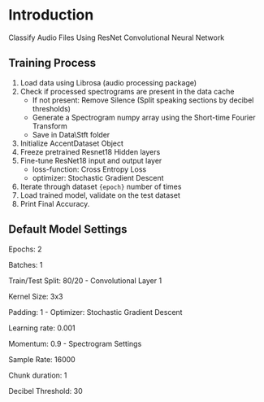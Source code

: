 # Introduction

Classify Audio Files Using ResNet Convolutional Neural Network

## Training Process

1. Load data using Librosa (audio processing package)
2. Check if processed spectrograms are present in the data cache
    - If not present: Remove Silence (Split speaking sections by decibel thresholds)
    - Generate a Spectrogram numpy array using the Short-time Fourier Transform
    - Save in Data\Stft folder
3. Initialize AccentDataset Object
4. Freeze pretrained Resnet18 Hidden layers
5. Fine-tune ResNet18 input and output layer
    - loss-function: Cross Entropy Loss
    - optimizer: Stochastic Gradient Descent
6. Iterate through dataset `{epoch}` number of times
7. Load trained model, validate on the test dataset
8. Print Final Accuracy.

## Default Model Settings

Epochs: 2

Batches: 1 

Train/Test Split: 80/20
        - Convolutional Layer 1
        
Kernel Size: 3x3

Padding: 1
        - Optimizer: Stochastic Gradient Descent
        
Learning rate: 0.001

Momentum: 0.9
        - Spectrogram Settings
        
Sample Rate: 16000 

Chunk duration: 1 

Decibel Threshold: 30 

